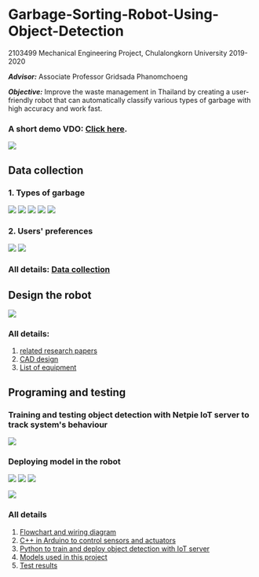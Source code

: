# Garbage-Sorting-Robot-Using-Object-Detection
2103499 Mechanical Engineering Project, Chulalongkorn University  2019-2020

***Advisor:*** Associate Professor Gridsada Phanomchoeng

***Objective:*** Improve the waste management in Thailand by creating a user-friendly robot that can automatically classify various types of garbage with high accuracy and work fast.

### A short demo VDO: [Click here](https://www.youtube.com/watch?v=DpFVvP5Zfqo).

![](Images/gstMain2.png)


## Data collection
### 1. Types of garbage

![](Images/gstPlastic.png)
![](Images/gstPaper.png)
![](Images/gstAluminium.png)
![](Images/gstOthers.png)
![](Images/gstGarbageGraph.png)


### 2. Users' preferences

![](Images/gstUserSurvey.png)
![](Images/gstUserPref.png)

### All details: [Data collection](https://github.com/saeth40/Garbage-Sorting-Robot-Using-Object-Detection/tree/main/Survey%20data)


## Design the robot

![](Images/gstCad.png)

### All details:
1. [related research papers](https://github.com/saeth40/Garbage-Sorting-Robot-Using-Object-Detection/tree/main/Related%20research%20papers)
2. [CAD design](https://github.com/saeth40/Garbage-Sorting-Robot-Using-Object-Detection/tree/main/CAD)
3. [List of equipment](https://github.com/saeth40/Garbage-Sorting-Robot-Using-Object-Detection/tree/main/Equipment)


## Programing and testing
### Training and testing object detection with Netpie IoT server to track system's behaviour

![](Images/gstDemoNetpie.png)


### Deploying model in the robot

![](Images/gstObjPlastic.png)
![](Images/gstObjAluminium.png)
![](Images/gstObjPaper.png)

![](Images/gstObjOthers.png)

### All details
1. [Flowchart and wiring diagram](https://github.com/saeth40/Garbage-Sorting-Robot-Using-Object-Detection/tree/main/Flowchart%20and%20wiring%20diagram)
2. [C++ in Arduino to control sensors and actuators](https://github.com/saeth40/Garbage-Sorting-Robot-Using-Object-Detection/tree/main/C%20%2B%2B)
3. [Python to train and deploy object detection with IoT server](https://github.com/saeth40/Garbage-Sorting-Robot-Using-Object-Detection/tree/main/Python)
4. [Models used in this project](https://github.com/saeth40/Garbage-Sorting-Robot-Using-Object-Detection/tree/main/Python)
5. [Test results](https://github.com/saeth40/Garbage-Sorting-Robot-Using-Object-Detection/tree/main/Result)
